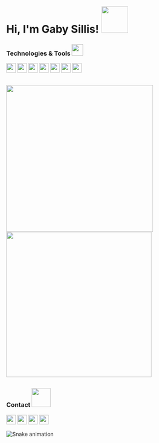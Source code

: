 

<h1> Hi, I'm Gaby Sillis! <img src="https://media.giphy.com/media/mTs11L9uuyGiI/giphy.gif" width="70"></h2>


<div>
 
### Technologies & Tools <img src="https://media.giphy.com/media/ZXwYyF6sUenEt3UDvZ/giphy.gif" width="30">
 
 <p align="left">
 <img src="https://img.shields.io/badge/-Swift-3D86DC?logo=swift&logoColor=white"  height="25">
 <img src="https://img.shields.io/badge/-iOS-3D86DC"  height="25">
 <img src="https://img.shields.io/badge/-Xcode-3D86DC?logo=xcode&logoColor=white"  height="25"> 
 <img src="https://img.shields.io/badge/-Git-3D86DC?logo=git&logoColor=white"  height="25"> 
 <img src="https://img.shields.io/badge/-Figma-3D86DC?logo=figma&logoColor=white"  height="25">
 <img src="https://img.shields.io/badge/-Adobe%20Lightroom-3D86DC?logo=adobe-lightroom&logoColor=white"  height="25">
 <img src="https://img.shields.io/badge/-Adobe%20Premiere-3D86DC?logo=adobe-premiere-pro&logoColor=white" height="25">

</div>

##

<div>
 
<p align="left">
<a href="https://github.com/gsillis">
<img  width="388cm" src="https://github-readme-stats.vercel.app/api?username=gsillis&show_icons=true&theme=tokyonight&include_all_commits=true&count_private=true"/> 
<img  width="384cm" src="https://github-readme-stats.vercel.app/api/top-langs/?username=gsillis&layout=compact&langs_count=7&theme=tokyonight"/>
</p>
</a>
</div>

  ##
  
 <div>
 
  ### Contact <img src="https://media.giphy.com/media/yTFemEJxmeW2YLOT6p/giphy.gif" width="50">
 
 <p>
 <a href="https://www.linkedin.com/in/gabrielasillis/" target="_blank"><img src="https://img.shields.io/badge/-Linkedin-3D86DC?logo=linkedin" height="25" target="_blank"></a> 
 <a href=" https://gabsillis.medium.com" target="_blank"><img src="https://img.shields.io/badge/-Medium-3D86DC?logo=medium" height="25" target="_blank"></a> 
 <a href="https://www.behance.net/gsillis" target="_blank"><img src="https://img.shields.io/badge/-Behance-3D86DC?logo=behance" height="25" target="_blank"></a> 
 <a href="https://mail.google.com/mail/?view=cm&fs=1&to=sillisgabriela@gmail.com" target="_blank"><img src="https://img.shields.io/badge/-E--mail-3D86DC?logo=gmail&logoColor=white"  height="25" target="_blank"></a>
 </p>

 </div>
  
![Snake animation](https://github.com/gsillis/gsillis/blob/output/github-contribution-grid-snake.svg)
